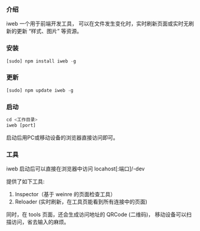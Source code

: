 ### 介绍
iweb 一个用于前端开发工具，
可以在文件发生变化时，实时刷新页面或实时无刷新的更新 “样式、图片” 等资源。

### 安装
```javascript
[sudo] npm install iweb -g
```

### 更新
```javascript
[sudo] npm update iweb -g
```

### 启动
```javascript
cd <工作目录>
iweb [port]
```
启动后用PC或移动设备的浏览器直接访问即可。

### 工具
iweb 启动后可以直接在浏览器中访问 locahost[:端口]/-dev

提供了如下工具:

1. Inspector（基于 weinre 的页面检查工具）
2. Reloader (实时刷新，在工具页能看到所有连接中的页面)


同时，在 tools 页面，还会生成访问地址的 QRCode (二维码)，
移动设备可以扫描访问，省去输入的麻烦。